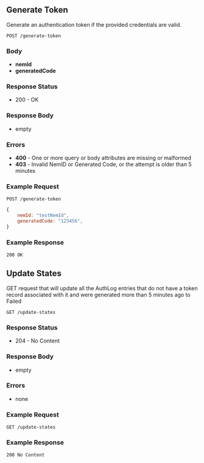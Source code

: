 ## Generate Token
Generate an authentication token if the provided
credentials are valid.

`POST /generate-token`

### Body
- **nemId**
- **generatedCode**

### Response Status
- 200 - OK

### Response Body
- empty

### Errors
- **400** - One or more query or body attributes are missing or malformed
- **403** - Invalid NemID or Generated Code, or the attempt is older than 5 minutes

### Example Request
`POST /generate-token`

```javascript
{
    nemId: "testNemId",
    generatedCode: "123456",
}
```

### Example Response
`200 OK`

## Update States
GET request that will update all the
AuthLog entries that do not have a token record
associated with it and were generated more than 5
minutes ago to Failed

`GET /update-states`

### Response Status
- 204 - No Content

### Response Body
- empty

### Errors
- none

### Example Request
`GET /update-states`

### Example Response
`200 No Content`
